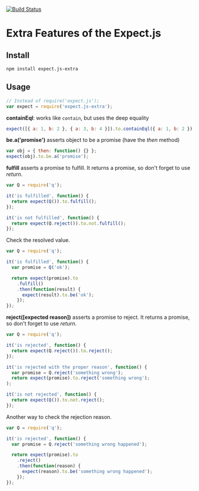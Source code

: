 [![Build Status](https://travis-ci.org/alexei-lexx/expect.js-extra.svg?branch=master)](https://travis-ci.org/alexei-lexx/expect.js-extra)

# Extra Features of the Expect.js

## Install

```
npm install expect.js-extra
```

## Usage

```js
// Instead of require('expect.js');
var expect = require('expect.js-extra');
```

**containEql**: works like `contain`, but uses the deep equality

```js
expect([{ a: 1, b: 2 }, { a: 3, b: 4 }]).to.containEql({ a: 1, b: 2 });
```

**be.a('promise')** asserts object to be a promise (have the *then* method)

```js
var obj = { then: function() {} };
expect(obj).to.be.a('promise');
```
**fulfill** asserts a promise to fulfill. It returns a promise, so don't forget
to use *return*.

```js
var Q = require('q');

it('is fulfilled', function() {
  return expect(Q()).to.fulfill();
});

it('is not fulfilled', function() {
  return expect(Q.reject()).to.not.fulfill();
});
```

Check the resolved value.

```js
var Q = require('q');

it('is fulfilled', function() {
  var promise = Q('ok');

  return expect(promise).to
    .fulfill()
    .then(function(result) {
      expect(result).to.be('ok');
    });
});
```

**reject([expected reason])** asserts a promise to reject.
It returns a promise, so don't forget to use *return*.

```js
var Q = require('q');

it('is rejected', function() {
  return expect(Q.reject()).to.reject();
});

it('is rejected with the proper reason', function() {
  var promise = Q.reject('something wrong');
  return expect(promise).to.reject('something wrong');
);

it('is not rejected', function() {
  return expect(Q()).to.not.reject();
});
```

Another way to check the rejection reason.

```js
var Q = require('q');

it('is rejected', function() {
  var promise = Q.reject('something wrong happened');

  return expect(promise).to
    .reject()
    .then(function(reason) {
      expect(reason).to.be('something wrong happened');
    });
});
```
